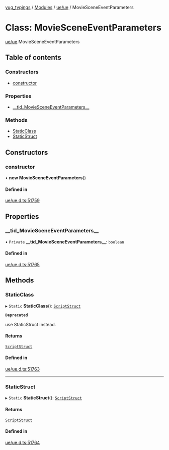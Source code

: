 [yug_typings](../README.md) / [Modules](../modules.md) / [ue/ue](../modules/ue_ue.md) / MovieSceneEventParameters

# Class: MovieSceneEventParameters

[ue/ue](../modules/ue_ue.md).MovieSceneEventParameters

## Table of contents

### Constructors

- [constructor](ue_ue.MovieSceneEventParameters.md#constructor)

### Properties

- [\_\_tid\_MovieSceneEventParameters\_\_](ue_ue.MovieSceneEventParameters.md#__tid_moviesceneeventparameters__)

### Methods

- [StaticClass](ue_ue.MovieSceneEventParameters.md#staticclass)
- [StaticStruct](ue_ue.MovieSceneEventParameters.md#staticstruct)

## Constructors

### constructor

• **new MovieSceneEventParameters**()

#### Defined in

[ue/ue.d.ts:51759](https://github.com/YugMetaverse/yug_typings/blob/b7d9b19/ue/ue.d.ts#L51759)

## Properties

### \_\_tid\_MovieSceneEventParameters\_\_

• `Private` **\_\_tid\_MovieSceneEventParameters\_\_**: `boolean`

#### Defined in

[ue/ue.d.ts:51765](https://github.com/YugMetaverse/yug_typings/blob/b7d9b19/ue/ue.d.ts#L51765)

## Methods

### StaticClass

▸ `Static` **StaticClass**(): [`ScriptStruct`](ue_ue.ScriptStruct.md)

**`Deprecated`**

use StaticStruct instead.

#### Returns

[`ScriptStruct`](ue_ue.ScriptStruct.md)

#### Defined in

[ue/ue.d.ts:51763](https://github.com/YugMetaverse/yug_typings/blob/b7d9b19/ue/ue.d.ts#L51763)

___

### StaticStruct

▸ `Static` **StaticStruct**(): [`ScriptStruct`](ue_ue.ScriptStruct.md)

#### Returns

[`ScriptStruct`](ue_ue.ScriptStruct.md)

#### Defined in

[ue/ue.d.ts:51764](https://github.com/YugMetaverse/yug_typings/blob/b7d9b19/ue/ue.d.ts#L51764)
